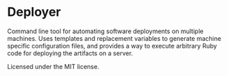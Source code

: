 
Deployer
========

Command line tool for automating software deployments on multiple machines. Uses
templates and replacement variables to generate machine specific configuration
files, and provides a way to execute arbitrary Ruby code for deploying the
artifacts on a server.

Licensed under the MIT license.
